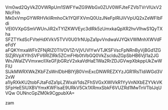 Vm0wd2QyVkZOVWRpUm1SWFYwZG9WbGx0ZUV0WFJteFZVbTVrVlUxV2NIcFhh
Mk0xVmpGYWRHVkliRmhoCk1YQlFXVmQ0UzJNeFpIRlJiVVpUQ2xZeWFIbFdi
VEI0VXpGSmVWUnJiR2xTYlZKWVEyc3dlRk5zUmxkaQpXR2hvVlhwS1QyTXha
SFZTYkdScFVteHdXVkV5TVV0U01rNUpZa1pvVndwaVJYQkVWMnhXWVdFeFdY
aFQKYmxaWFlrZFNjRlZ0TlVOV1ZrVjVUVlYwVTJKSFVscFpNRnByVjBGd1ZG
SlZjRVpXYlhSVFV6RlZlRk5ZCmFHb0tVbGQ0VkZsclduZGpSbHB6VjI1a2JG
WnJWalZVVmxwcllXeGFjbGRzV2xkaVdHaE1Wa2RrZDJGVwpXbkppUkZwWFlU
SlJkMWRXWkZKbFZsWnlDbHBIYjB0VmExcDNWREZXYzJGR1RsTldiWGd3V2xW
a1IyRXkKU2tobFJtaFdZa1pLZWxaV1dsZFhSVGxXWlVkR1YyVnNXbEZYVkVK
SFpHeE5lUXBVYmxKWFlsaE9URkV5Ck1XRmxSbkF6VUZRd1MwTnVTblJqUVQw
OUNncGpZM0k9CgpubXA=

zam